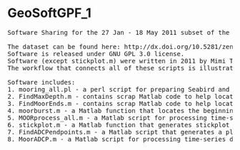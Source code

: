 # GeoSoftGPF_1
<pre>
Software Sharing for the 27 Jan - 18 May 2011 subset of the DISL FOCAL mooring dataset

The dataset can be found here: http://dx.doi.org/10.5281/zenodo.18943. 
Software is released under GNU GPL 3.0 license. 
Software (except stickplot.m) were written in 2011 by Mimi Tzeng (orcid.org/0000-0001-9396-3217), Dauphin Island Sea Lab, Kyeong Park Lab, with funding from the Fisheries Oceanography in Coastal Alabama (FOCAL) program.
The workflow that connects all of these scripts is illustrated in this diagram: http://dx.doi.org/10.5281/zenodo.34435. It will be described in an upcoming paper: Tzeng, M.W., B. Dzonwkowski, and K. Park. (in prep). Data Processing for a Small-Scale Long-Term Coastal Ocean Observing System Near Mobile Bay, Alabama. AGU Earth and Space Science.

Software includes: 
1. mooring_all.pl - a perl script for preparing Seabird and YSI data files for import into Matlab (full metadata: http://ontosoft.org/portal/#browse/Software-uruml4oqtqp2). Step D in the workflow.
2. FindMaxDepth.m - contains scrap Matlab code to help locate the beginning and ending scan numbers for CTD vertical profiles. Step E1 in the workflow.
3. FindMoorEnds.m - contains scrap Matlab code to help locate the beginning and ending scan numbers for moored Seabird CTDs and thermistors, and YSI sondes. Step E1 in the workflow.
4. moorburst.m - a Matlab function that locates the beginning and ending scan numbers for calculating 20-minute averaged data from 1-minute measured data, in alignment with 20-minute measured YSI and ADCP data. Part of Step E2 in the workflow.
5. MOORprocess_all.m - a Matlab script for processing time-series data from moored CTDs, YSI sondes, and thermistors (full metadata: http://ontosoft.org/portal/#browse/Software-t4ct4jpj1hys). Part of Step E2 in the workflow.
6. stickplot.m - a Matlab function that generates stickplot figures. This function was not written by Mimi Tzeng at DISL. It was downloaded from the Internet in 2011 and its provenance is no longer known. Part of Step H1 and H2 in the workflow.
7. FindADCPendpoints.m - a Matlab script that generates a plot of pitch and roll over time, and stickplots for the twenty vertical bins closest to the surface, to help locate the beginning and ending scan numbers and surfacemost vertical bin for moored ADCPs. Part of Step H1 in the workflow.
8. MoorADCP.m - a Matlab script for processing time-series data from moored ADCPs (full metadata: http://ontosoft.org/portal/#browse/Software-1iv9uqkya98ol). Part of Step H2 in the workflow.

</pre>
